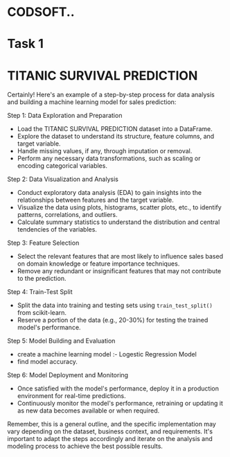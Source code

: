 # CODSOFT..
# Task 1
# TITANIC SURVIVAL PREDICTION
Certainly! Here's an example of a step-by-step process for data analysis and building a machine learning model for sales prediction:

Step 1: Data Exploration and Preparation
- Load the TITANIC SURVIVAL PREDICTION dataset into a DataFrame.
- Explore the dataset to understand its structure, feature columns, and target variable.
- Handle missing values, if any, through imputation or removal.
- Perform any necessary data transformations, such as scaling or encoding categorical variables.

Step 2: Data Visualization and Analysis
- Conduct exploratory data analysis (EDA) to gain insights into the relationships between features and the target variable.
- Visualize the data using plots, histograms, scatter plots, etc., to identify patterns, correlations, and outliers.
- Calculate summary statistics to understand the distribution and central tendencies of the variables.

Step 3: Feature Selection
- Select the relevant features that are most likely to influence sales based on domain knowledge or feature importance techniques.
- Remove any redundant or insignificant features that may not contribute to the prediction.

Step 4: Train-Test Split
- Split the data into training and testing sets using `train_test_split()` from scikit-learn.
- Reserve a portion of the data (e.g., 20-30%) for testing the trained model's performance.

Step 5: Model Building and Evaluation
- create a machine learning model :- Logestic Regression Model
- find model accuracy.

Step 6: Model Deployment and Monitoring
- Once satisfied with the model's performance, deploy it in a production environment for real-time predictions.
- Continuously monitor the model's performance, retraining or updating it as new data becomes available or when required.

Remember, this is a general outline, and the specific implementation may vary depending on the dataset, business context, and requirements. It's important to adapt the steps accordingly and iterate on the analysis and modeling process to achieve the best possible results.
